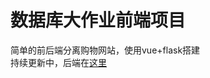 # 数据库大作业前端项目

简单的前后端分离购物网站，使用vue+flask搭建  
持续更新中，后端在[这里](https://github.com/rucnyz/Database-back-end)
